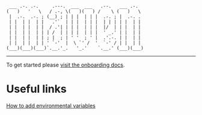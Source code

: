 ```
 ___ .-. .-.     .---.  ___  ___   .--.   ___ .-.
(   )   '   \   / .-, \(   )(   ) /    \ (   )   \
 |  .-.  .-. ; (__) ; | | |  | | |  .-. ; |  .-. .
 | |  | |  | |   .'`  | | |  | | |  | | | | |  | |
 | |  | |  | |  / .'| | | |  | | |  |/  | | |  | |
 | |  | |  | | | /  | | | |  | | |  ' _.' | |  | |
 | |  | |  | | ; |  ; | ' '  ; ' |  .'.-. | |  | |
 | |  | |  | | ' `-'  |  \ `' /  '  `-' / | |  | |
(___)(___)(___)`.__.'_.   '_.'    `.__.' (___)(___)
```

---

To get started please [visit the onboarding docs][onboarding].

[onboarding]: https://www.notion.so/mavenclinic/Onboarding-80f861e7f8b94474b6ed8068c4c91eec

# Useful links

[How to add environmental variables](https://www.notion.so/mavenclinic/Adding-Environment-Variables-and-Secrets-e5ea1a6660f24238a503ca984b195e29)
